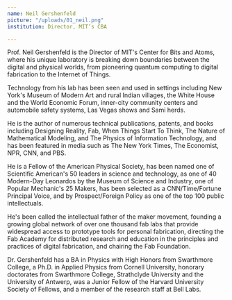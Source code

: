 ```yaml
---
name: Neil Gershenfeld
picture: "/uploads/01_neil.png"
institution: Director, MIT’s CBA

---
```


Prof. Neil Gershenfeld is the Director of MIT's Center for Bits and Atoms, where his unique laboratory is breaking down boundaries between the digital and physical worlds, from pioneering quantum computing to digital fabrication to the Internet of Things.

Technology from his lab has been seen and used in settings including New York's Museum of Modern Art and rural Indian villages, the White House and the World Economic Forum, inner-city community centers and automobile safety systems, Las Vegas shows and Sami herds.

He is the author of numerous technical publications, patents, and books including Designing Reality, Fab, When Things Start To Think, The Nature of Mathematical Modeling, and The Physics of Information Technology, and has been featured in media such as The New York Times, The Economist, NPR, CNN, and PBS.

He is a Fellow of the American Physical Society, has been named one of Scientific American's 50 leaders in science and technology, as one of 40 Modern-Day Leonardos by the Museum of Science and Industry, one of Popular Mechanic's 25 Makers, has been selected as a CNN/Time/Fortune Principal Voice, and by Prospect/Foreign Policy as one of the top 100 public intellectuals.

He's been called the intellectual father of the maker movement, founding a growing global network of over one thousand fab labs that provide widespread access to prototype tools for personal fabrication, directing the Fab Academy for distributed research and education in the principles and practices of digital fabrication, and chairing the Fab Foundation.

Dr. Gershenfeld has a BA in Physics with High Honors from Swarthmore College, a Ph.D. in Applied Physics from Cornell University, honorary doctorates from Swarthmore College, Strathclyde University and the University of Antwerp, was a Junior Fellow of the Harvard University Society of Fellows, and a member of the research staff at Bell Labs.


